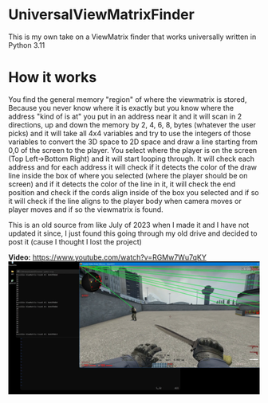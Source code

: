 # UniversalViewMatrixFinder
This is my own take on a ViewMatrix finder that works universally written in Python 3.11
# How it works
You find the general memory "region" of where the viewmatrix is stored, Because you never know where it is exactly but you know where the address "kind of is at" you put in an address near it and it will scan in 2 directions, up and down the memory by 2, 4, 6, 8, bytes (whatever the user picks) and it will take all 4x4 variables and try to use the integers of those variables to convert the 3D space to 2D space and draw a line starting from 0,0 of the screen to the player. You select where the player is on the screen (Top Left->Bottom Right) and it will start looping through. It will check each address and for each address it will check if it detects the color of the draw line inside the box of where you selected (where the player should be on screen) and if it detects the color of the line in it, it will check the end position and check if the cords align inside of the box you selected and if so it will check if the line aligns to the player body when camera moves or player moves and if so the viewmatrix is found.

This is an old source from like July of 2023 when I made it and I have not updated it since, I just found this going through my old drive and decided to post it (cause I thought I lost the project)

**Video:** https://www.youtube.com/watch?v=RGMw7Wu7qKY
![Screenshot](https://raw.githubusercontent.com/i32-Sudo/UniversalViewMatrixFinder/main/image_2024-08-07_232742350.png)
